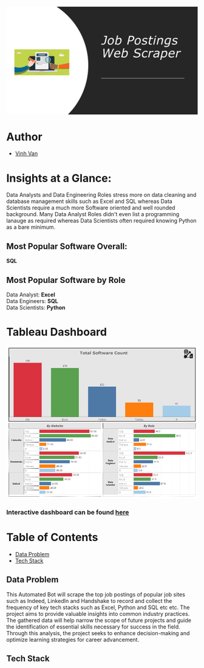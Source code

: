 ![banner](assets/banner.png)

# Author
- [Vinh Van](https://github.com/MorphingGrid)


#  Insights at a Glance:  
Data Analysts and Data Engineering Roles stress more on data cleaning and database management skills such as Excel and SQL whereas Data Scientists require a much more Software oriented and well rounded background. Many Data Analyst Roles didn't even list a programming lanauge as required whereas Data Scientists often required knowing Python as a bare minimum.  
## Most Popular Software Overall:  
**SQL**  
## Most Popular Software by Role  
Data Analyst: **Excel**  
Data Engineers: **SQL**  
Data Scientists: **Python** 

# Tableau Dashboard 

![dashboard](assets/Dashboard.png)
### Interactive dashboard can be found [here](https://public.tableau.com/app/profile/vinh.van/viz/JobPostingWebScraper/Dashboard1)

# Table of Contents

  - [Data Problem](#data-problem)
  - [Tech Stack](#tech-stack)

## Data Problem
This Automated Bot will scrape the top job postings of popular job sites such as Indeed, LinkedIn and Handshake to record and collect the frequency of key tech stacks such as Excel, Python and SQL etc etc. The project aims to provide valuable insights into common industry practices. The gathered data will help narrow the scope of future projects and guide the identification of essential skills necessary for success in the field. Through this analysis, the project seeks to enhance decision-making and optimize learning strategies for career advancement.

## Tech Stack  

